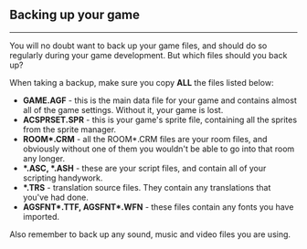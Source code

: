 ## Backing up your game
--------------------

You will no doubt want to back up your game files, and should do so
regularly during your game development. But which files should you back
up?

When taking a backup, make sure you copy **ALL** the files listed below:

-   **GAME.AGF** - this is the main data file for your game and contains
    almost all of the game settings. Without it, your game is lost.
-   **ACSPRSET.SPR** - this is your game's sprite file, containing all
    the sprites from the sprite manager.
-   **ROOM\*.CRM** - all the ROOM\*.CRM files are your room files, and
    obviously without one of them you wouldn't be able to go into that
    room any longer.
-   **\*.ASC, \*.ASH** - these are your script files, and contain all of
    your scripting handywork.
-   **\*.TRS** - translation source files. They contain any translations
    that you've had done.
-   **AGSFNT\*.TTF, AGSFNT\*.WFN** - these files contain any fonts you
    have imported.

Also remember to back up any sound, music and video files you are using.
